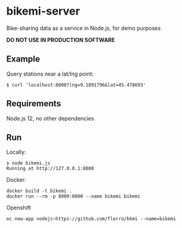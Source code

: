 # bikemi-server

Bike-sharing data as a service in Node.js, for demo purposes 

**DO NOT USE IN PRODUCTION SOFTWARE**

## Example

Query stations near a lat/lng point:

```
$ curl 'localhost:8000?lng=9.1891796&lat=45.478693'
```

## Requirements

Node.js 12, no other dependencies

## Run

Locally:

```
❯ node bikemi.js
Running at http://127.0.0.1:8000
```

Docker:
```
docker build -t bikemi .
docker run --rm -p 8000:8000 --name bikemi bikemi
```

Openshift
```
oc new-app nodejs~https://github.com/flerro/bkmi --name=bikemi
```
